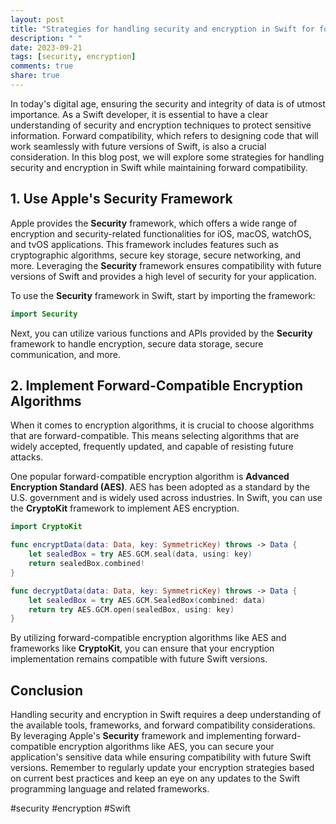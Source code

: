 ```yaml
---
layout: post
title: "Strategies for handling security and encryption in Swift for forward compatibility"
description: " "
date: 2023-09-21
tags: [security, encryption]
comments: true
share: true
---
```


In today's digital age, ensuring the security and integrity of data is of utmost importance. As a Swift developer, it is essential to have a clear understanding of security and encryption techniques to protect sensitive information. Forward compatibility, which refers to designing code that will work seamlessly with future versions of Swift, is also a crucial consideration. In this blog post, we will explore some strategies for handling security and encryption in Swift while maintaining forward compatibility.

## 1. Use Apple's Security Framework

Apple provides the **Security** framework, which offers a wide range of encryption and security-related functionalities for iOS, macOS, watchOS, and tvOS applications. This framework includes features such as cryptographic algorithms, secure key storage, secure networking, and more. Leveraging the **Security** framework ensures compatibility with future versions of Swift and provides a high level of security for your application.

To use the **Security** framework in Swift, start by importing the framework:

```swift
import Security
```

Next, you can utilize various functions and APIs provided by the **Security** framework to handle encryption, secure data storage, secure communication, and more.

## 2. Implement Forward-Compatible Encryption Algorithms

When it comes to encryption algorithms, it is crucial to choose algorithms that are forward-compatible. This means selecting algorithms that are widely accepted, frequently updated, and capable of resisting future attacks.

One popular forward-compatible encryption algorithm is **Advanced Encryption Standard (AES)**. AES has been adopted as a standard by the U.S. government and is widely used across industries. In Swift, you can use the **CryptoKit** framework to implement AES encryption.

```swift
import CryptoKit

func encryptData(data: Data, key: SymmetricKey) throws -> Data {
    let sealedBox = try AES.GCM.seal(data, using: key)
    return sealedBox.combined!
}

func decryptData(data: Data, key: SymmetricKey) throws -> Data {
    let sealedBox = try AES.GCM.SealedBox(combined: data)
    return try AES.GCM.open(sealedBox, using: key)
}
```

By utilizing forward-compatible encryption algorithms like AES and frameworks like **CryptoKit**, you can ensure that your encryption implementation remains compatible with future Swift versions.

## Conclusion

Handling security and encryption in Swift requires a deep understanding of the available tools, frameworks, and forward compatibility considerations. By leveraging Apple's **Security** framework and implementing forward-compatible encryption algorithms like AES, you can secure your application's sensitive data while ensuring compatibility with future Swift versions. Remember to regularly update your encryption strategies based on current best practices and keep an eye on any updates to the Swift programming language and related frameworks.

#security #encryption #Swift